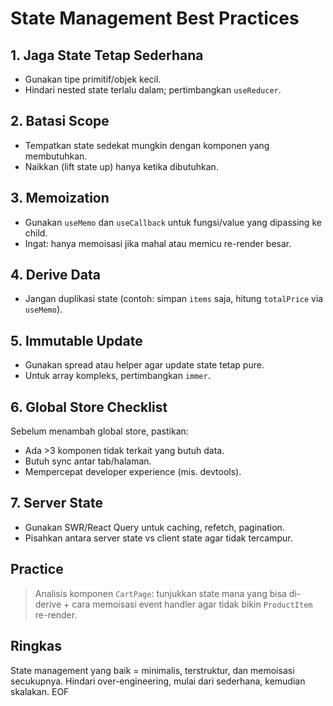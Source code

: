 # State Management Best Practices

## 1. Jaga State Tetap Sederhana
- Gunakan tipe primitif/objek kecil.
- Hindari nested state terlalu dalam; pertimbangkan `useReducer`.

## 2. Batasi Scope
- Tempatkan state sedekat mungkin dengan komponen yang membutuhkan.
- Naikkan (lift state up) hanya ketika dibutuhkan.

## 3. Memoization
- Gunakan `useMemo` dan `useCallback` untuk fungsi/value yang dipassing ke child.
- Ingat: hanya memoisasi jika mahal atau memicu re-render besar.

## 4. Derive Data
- Jangan duplikasi state (contoh: simpan `items` saja, hitung `totalPrice` via `useMemo`).

## 5. Immutable Update
- Gunakan spread atau helper agar update state tetap pure.
- Untuk array kompleks, pertimbangkan `immer`.

## 6. Global Store Checklist
Sebelum menambah global store, pastikan:
- Ada >3 komponen tidak terkait yang butuh data.
- Butuh sync antar tab/halaman.
- Mempercepat developer experience (mis. devtools).

## 7. Server State
- Gunakan SWR/React Query untuk caching, refetch, pagination.
- Pisahkan antara server state vs client state agar tidak tercampur.

## Practice
> Analisis komponen `CartPage`: tunjukkan state mana yang bisa di-derive + cara memoisasi event handler agar tidak bikin `ProductItem` re-render.

## Ringkas
State management yang baik = minimalis, terstruktur, dan memoisasi secukupnya. Hindari over-engineering, mulai dari sederhana, kemudian skalakan. EOF
